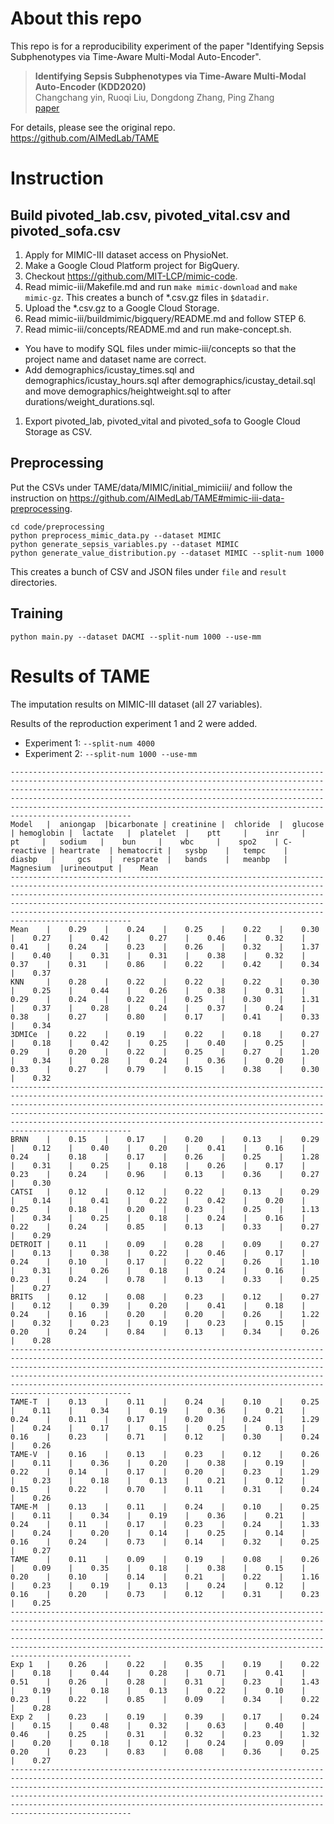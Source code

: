 # About this repo

This repo is for a reproducibility experiment of the paper "Identifying Sepsis Subphenotypes via Time-Aware Multi-Modal Auto-Encoder".

> **Identifying Sepsis Subphenotypes via Time-Aware Multi-Modal Auto-Encoder (KDD2020)**<br>
> Changchang yin, Ruoqi Liu, Dongdong Zhang, Ping Zhang<br>
> [paper](https://web.cse.ohio-state.edu/~zhang.10631/files/KDD2020_TAME.pdf)

For details, please see the original repo. 
https://github.com/AIMedLab/TAME



# Instruction

## Build pivoted_lab.csv, pivoted_vital.csv and pivoted_sofa.csv

1. Apply for MIMIC-III dataset access on PhysioNet.
1. Make a Google Cloud Platform project for BigQuery.
1. Checkout https://github.com/MIT-LCP/mimic-code.
1. Read mimic-iii/Makefile.md and run `make mimic-download` and `make mimic-gz`. This creates a bunch of *.csv.gz files in `$datadir`.
1. Upload the *.csv.gz to a Google Cloud Storage.
1. Read mimic-iii/buildmimic/bigquery/README.md and follow STEP 6. 
1. Read mimic-iii/concepts/README.md and run make-concept.sh. 
  * You have to modify SQL files under mimic-iii/concepts so that the project name and dataset name are correct.
  * Add demographics/icustay_times.sql and demographics/icustay_hours.sql after demographics/icustay_detail.sql and move demographics/heightweight.sql to after durations/weight_durations.sql.
1. Export pivoted_lab, pivoted_vital and pivoted_sofa to Google Cloud Storage as CSV.

## Preprocessing

Put the CSVs under TAME/data/MIMIC/initial_mimiciii/ and follow the instruction on https://github.com/AIMedLab/TAME#mimic-iii-data-preprocessing.

```
cd code/preprocessing
python preprocess_mimic_data.py --dataset MIMIC
python generate_sepsis_variables.py --dataset MIMIC
python generate_value_distribution.py --dataset MIMIC --split-num 1000
```

This creates a bunch of CSV and JSON files under `file` and `result` directories.

## Training

```
python main.py --dataset DACMI --split-num 1000 --use-mm
```

# Results of TAME

The imputation results on MIMIC-III dataset (all 27 variables).

Results of the reproduction experiment 1 and 2 were added.

* Experiment 1: `--split-num 4000`
* Experiment 2: `--split-num 1000 --use-mm`

```
-----------------------------------------------------------------------------------------------------------------------------------------------------------------------------------------------------------------------------------------------------------------------------------------------------------------------------------------------------------------------------------------
Model   |  aniongap  |bicarbonate | creatinine |  chloride  |  glucose   | hemoglobin |  lactate   |  platelet  |    ptt     |    inr     |     pt     |   sodium   |    bun     |    wbc     |    spo2    | C-reactive | heartrate  | hematocrit |   sysbp    |   tempc    |   diasbp   |     gcs    |  resprate  |   bands    |   meanbp   | Magnesium  |urineoutput |    Mean    
-----------------------------------------------------------------------------------------------------------------------------------------------------------------------------------------------------------------------------------------------------------------------------------------------------------------------------------------------------------------------------------------
Mean    |    0.29    |    0.24    |    0.25    |    0.22    |    0.30    |    0.27    |    0.42    |    0.27    |    0.46    |    0.32    |    0.41    |    0.24    |    0.23    |    0.26    |    0.32    |    1.37    |    0.40    |    0.31    |    0.31    |    0.38    |    0.32    |    0.37    |    0.31    |    0.86    |    0.22    |    0.42    |    0.34    |    0.37
KNN     |    0.28    |    0.22    |    0.22    |    0.22    |    0.30    |    0.25    |    0.44    |    0.26    |    0.38    |    0.31    |    0.29    |    0.24    |    0.22    |    0.25    |    0.30    |    1.31    |    0.37    |    0.28    |    0.24    |    0.37    |    0.24    |    0.38    |    0.27    |    0.80    |    0.17    |    0.41    |    0.33    |    0.34
3DMICe  |    0.22    |    0.19    |    0.22    |    0.18    |    0.27    |    0.18    |    0.42    |    0.25    |    0.40    |    0.25    |    0.29    |    0.20    |    0.22    |    0.25    |    0.27    |    1.20    |    0.34    |    0.28    |    0.24    |    0.36    |    0.20    |    0.33    |    0.27    |    0.79    |    0.15    |    0.38    |    0.30    |    0.32
-----------------------------------------------------------------------------------------------------------------------------------------------------------------------------------------------------------------------------------------------------------------------------------------------------------------------------------------------------------------------------------------
BRNN    |    0.15    |    0.17    |    0.20    |    0.13    |    0.29    |    0.12    |    0.40    |    0.20    |    0.41    |    0.16    |    0.24    |    0.18    |    0.17    |    0.26    |    0.25    |    1.28    |    0.31    |    0.25    |    0.18    |    0.26    |    0.17    |    0.23    |    0.24    |    0.96    |    0.13    |    0.36    |    0.27    |    0.30
CATSI   |    0.12    |    0.12    |    0.22    |    0.13    |    0.29    |    0.14    |    0.41    |    0.22    |    0.42    |    0.20    |    0.25    |    0.18    |    0.20    |    0.23    |    0.25    |    1.13    |    0.34    |    0.25    |    0.18    |    0.24    |    0.16    |    0.22    |    0.24    |    0.85    |    0.13    |    0.33    |    0.27    |    0.29
DETROIT |    0.11    |    0.09    |    0.28    |    0.09    |    0.27    |    0.13    |    0.38    |    0.22    |    0.46    |    0.17    |    0.24    |    0.10    |    0.17    |    0.22    |    0.26    |    1.10    |    0.31    |    0.26    |    0.18    |    0.24    |    0.16    |    0.23    |    0.24    |    0.78    |    0.13    |    0.33    |    0.25    |    0.27
BRITS   |    0.12    |    0.08    |    0.23    |    0.12    |    0.27    |    0.12    |    0.39    |    0.20    |    0.41    |    0.18    |    0.24    |    0.16    |    0.20    |    0.20    |    0.26    |    1.22    |    0.32    |    0.23    |    0.19    |    0.23    |    0.15    |    0.20    |    0.24    |    0.84    |    0.13    |    0.34    |    0.26    |    0.28
-----------------------------------------------------------------------------------------------------------------------------------------------------------------------------------------------------------------------------------------------------------------------------------------------------------------------------------------------------------------------------------------
TAME-T  |    0.13    |    0.11    |    0.24    |    0.10    |    0.25    |    0.11    |    0.34    |    0.19    |    0.36    |    0.21    |    0.24    |    0.11    |    0.17    |    0.20    |    0.24    |    1.29    |    0.24    |    0.17    |    0.15    |    0.25    |    0.13    |    0.16    |    0.23    |    0.71    |    0.12    |    0.30    |    0.24    |    0.26
TAME-V  |    0.16    |    0.13    |    0.23    |    0.12    |    0.26    |    0.11    |    0.36    |    0.20    |    0.38    |    0.19    |    0.22    |    0.14    |    0.17    |    0.20    |    0.23    |    1.29    |    0.23    |    0.18    |    0.13    |    0.21    |    0.12    |    0.15    |    0.22    |    0.70    |    0.11    |    0.31    |    0.24    |    0.26
TAME-M  |    0.13    |    0.11    |    0.24    |    0.10    |    0.25    |    0.11    |    0.34    |    0.19    |    0.36    |    0.21    |    0.24    |    0.11    |    0.17    |    0.23    |    0.24    |    1.33    |    0.24    |    0.20    |    0.14    |    0.25    |    0.14    |    0.16    |    0.24    |    0.73    |    0.14    |    0.32    |    0.25    |    0.27
TAME    |    0.11    |    0.09    |    0.19    |    0.08    |    0.26    |    0.09    |    0.35    |    0.18    |    0.38    |    0.15    |    0.20    |    0.10    |    0.14    |    0.21    |    0.22    |    1.16    |    0.23    |    0.19    |    0.13    |    0.24    |    0.12    |    0.16    |    0.20    |    0.73    |    0.12    |    0.31    |    0.23    |    0.25
-----------------------------------------------------------------------------------------------------------------------------------------------------------------------------------------------------------------------------------------------------------------------------------------------------------------------------------------------------------------------------------------
Exp 1   |    0.26    |    0.22    |    0.35    |    0.19    |    0.22    |    0.18    |    0.44    |    0.28    |    0.71    |    0.41    |    0.51    |    0.26    |    0.28    |    0.31    |    0.23    |    1.43    |    0.19    |    0.18    |    0.13    |    0.22    |    0.10    |    0.23    |    0.22    |    0.85    |    0.09    |    0.34    |    0.22    |    0.28
Exp 2   |    0.23    |    0.19    |    0.39    |    0.17    |    0.24    |    0.15    |    0.48    |    0.32    |    0.63    |    0.40    |    0.46    |    0.25    |    0.31    |    0.32    |    0.23    |    1.32    |    0.20    |    0.18    |    0.12    |    0.24    |    0.09    |    0.20    |    0.23    |    0.83    |    0.08    |    0.36    |    0.25    |    0.27
-----------------------------------------------------------------------------------------------------------------------------------------------------------------------------------------------------------------------------------------------------------------------------------------------------------------------------------------------------------------------------------------
```

